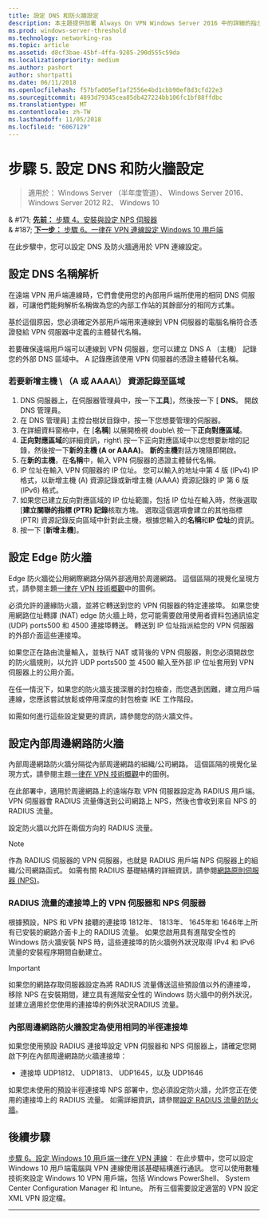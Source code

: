 ```yaml
---
title: 設定 DNS 和防火牆設定
description: 本主題提供部署 Always On VPN Windows Server 2016 中的詳細的指示。
ms.prod: windows-server-threshold
ms.technology: networking-ras
ms.topic: article
ms.assetid: d8cf3bae-45bf-4ffa-9205-290d555c59da
ms.localizationpriority: medium
ms.author: pashort
author: shortpatti
ms.date: 06/11/2018
ms.openlocfilehash: f57bfa005ef1af2556e4bd1cbb90ef8d3cfd22e3
ms.sourcegitcommit: 4893d79345cea85db427224bb106fc1bf88ffdbc
ms.translationtype: MT
ms.contentlocale: zh-TW
ms.lasthandoff: 11/05/2018
ms.locfileid: "6067129"
---
```

# 步驟 5. 設定 DNS 和防火牆設定

>適用於： Windows Server （半年度管道）、 Windows Server 2016、 Windows Server 2012 R2、 Windows 10

& #171; [**先前：** 步驟 4。安裝與設定 NPS 伺服器](vpn-deploy-nps.md)<br>
& #187; [**下一步：** 步驟 6。一律在 VPN 連線設定 Windows 10 用戶端](vpn-deploy-client-vpn-connections.md)

在此步驟中，您可以設定 DNS 及防火牆適用於 VPN 連線設定。

## 設定 DNS 名稱解析

在遠端 VPN 用戶端連線時，它們會使用您的內部用戶端所使用的相同 DNS 伺服器，可讓他們能夠解析名稱做為您的內部工作站的其餘部分的相同方式集。 

基於這個原因，您必須確定外部用戶端用來連線到 VPN 伺服器的電腦名稱符合憑證發給 VPN 伺服器中定義的主體替代名稱。

若要確保遠端用戶端可以連線到 VPN 伺服器，您可以建立 DNS A （主機） 記錄您的外部 DNS 區域中。 A 記錄應該使用 VPN 伺服器的憑證主體替代名稱。


### 若要新增主機 \ （A 或 AAAA\） 資源記錄至區域

1. DNS 伺服器上，在伺服器管理員中，按一下**工具**]，然後按一下 [ **DNS**。 開啟 DNS 管理員。
2. 在 DNS 管理員] 主控台樹狀目錄中，按一下您想要管理的伺服器。
3. 在詳細資料窗格中，在 [**名稱**] 以展開檢視 double\ 按一下**正向對應區域**。
4. **正向對應區域**的詳細資訊，right\ 按一下正向對應區域中以您想要新增的記錄，然後按一下**新的主機 \(A or AAAA\)**。 **新的主機**對話方塊隨即開啟。
5. 在**新的主機**，在**名稱**中，輸入 VPN 伺服器的憑證主體替代名稱。
6. IP 位址在輸入 VPN 伺服器的 IP 位址。 您可以輸入的地址中第 4 版 (IPv4) IP 格式，以新增主機 \(A\) 資源記錄或新增主機 \(AAAA\) 資源記錄的 IP 第 6 版 \(IPv6\) 格式。
7. 如果您已建立反向對應區域的 IP 位址範圍，包括 IP 位址在輸入時，然後選取 [**建立關聯的指標 (PTR) 記錄**核取方塊。  選取這個選項會建立的其他指標 \(PTR\) 資源記錄反向區域中針對此主機，根據您輸入的**名稱**和**IP 位址**的資訊。
8. 按一下 [**新增主機**]。

## 設定 Edge 防火牆

Edge 防火牆從公用網際網路分隔外部適用於周邊網路。 這個區隔的視覺化呈現方式，請參閱主題[一律在 VPN 技術概觀](../always-on-vpn-technology-overview.md)中的圖例。

必須允許的邊緣防火牆，並將它轉送到您的 VPN 伺服器的特定連接埠。 如果您使用網路位址轉譯 \(NAT\) edge 防火牆上時，您可能需要啟用使用者資料包通訊協定 \(UDP\) ports500 和 4500 連接埠轉送。 轉送到 IP 位址指派給您的 VPN 伺服器的外部介面這些連接埠。

如果您正在路由流量輸入，並執行 NAT 或背後的 VPN 伺服器，則您必須開啟您的防火牆規則，以允許 UDP ports500 並 4500 輸入至外部 IP 位址套用到 VPN 伺服器上的公用介面。

在任一情況下，如果您的防火牆支援深層的封包檢查，而您遇到困難，建立用戶端連線，您應該嘗試放鬆或停用深度的封包檢查 IKE 工作階段。

如需如何進行這些設定變更的資訊，請參閱您的防火牆文件。

## 設定內部周邊網路防火牆

內部周邊網路防火牆分隔從內部周邊網路的組織/公司網路。 這個區隔的視覺化呈現方式，請參閱主題[一律在 VPN 技術概觀](../always-on-vpn-technology-overview.md)中的圖例。

在此部署中，適用於周邊網路上的遠端存取 VPN 伺服器設定為 RADIUS 用戶端。  VPN 伺服器會 RADIUS 流量傳送到公司網路上 NPS，然後也會收到來自 NPS 的 RADIUS 流量。

設定防火牆以允許在兩個方向的 RADIUS 流量。


>[!NOTE]
>作為 RADIUS 伺服器的 VPN 伺服器，也就是 RADIUS 用戶端 NPS 伺服器上的組織/公司網路函式。 如需有關 RADIUS 基礎結構的詳細資訊，請參閱[網路原則伺服器 (NPS)](../../../../../networking/technologies/nps/nps-top.md)。

### RADIUS 流量的連接埠上的 VPN 伺服器和 NPS 伺服器

根據預設，NPS 和 VPN 接聽的連接埠 1812年、 1813年、 1645年和 1646年上所有已安裝的網路介面卡上的 RADIUS 流量。 如果您啟用具有進階安全性的 Windows 防火牆安裝 NPS 時，這些連接埠的防火牆例外狀況取得 IPv4 和 IPv6 流量的安裝程序期間自動建立。

>[!IMPORTANT]
>如果您的網路存取伺服器設定為將 RADIUS 流量傳送這些預設值以外的連接埠，移除 NPS 在安裝期間，建立具有進階安全性的 Windows 防火牆中的例外狀況，並建立適用於您使用的連接埠的例外狀況RADIUS 流量。

### 內部周邊網路防火牆設定為使用相同的半徑連接埠

如果您使用預設 RADIUS 連接埠設定 VPN 伺服器和 NPS 伺服器上，請確定您開啟下列在內部周邊網路防火牆連接埠：

- 連接埠 UDP1812、 UDP1813、 UDP1645，以及 UDP1646

如果您未使用的預設半徑連接埠 NPS 部署中，您必須設定防火牆，允許您正在使用的連接埠上的 RADIUS 流量。 如需詳細資訊，請參閱[設定 RADIUS 流量的防火牆](../../../../../networking/technologies/nps/nps-firewalls-configure.md)。

## 後續步驟
[步驟 6。設定 Windows 10 用戶端一律在 VPN 連線](vpn-deploy-client-vpn-connections.md)： 在此步驟中，您可以設定 Windows 10 用戶端電腦與 VPN 連線使用該基礎結構進行通訊。 您可以使用數種技術來設定 Windows 10 VPN 用戶端，包括 Windows PowerShell、 System Center Configuration Manager 和 Intune。 所有三個需要設定適當的 VPN 設定 XML VPN 設定檔。 

---
